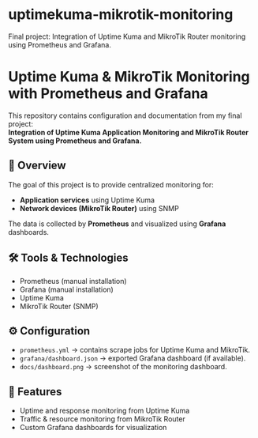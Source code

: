 # uptimekuma-mikrotik-monitoring
Final project: Integration of Uptime Kuma and MikroTik Router monitoring using Prometheus and Grafana.
# Uptime Kuma & MikroTik Monitoring with Prometheus and Grafana

This repository contains configuration and documentation from my final project:  
**Integration of Uptime Kuma Application Monitoring and MikroTik Router System using Prometheus and Grafana.**

## 🚀 Overview
The goal of this project is to provide centralized monitoring for:
- **Application services** using Uptime Kuma
- **Network devices (MikroTik Router)** using SNMP

The data is collected by **Prometheus** and visualized using **Grafana** dashboards.

## 🛠️ Tools & Technologies
- Prometheus (manual installation)
- Grafana (manual installation)
- Uptime Kuma
- MikroTik Router (SNMP)

## ⚙️ Configuration
- `prometheus.yml` → contains scrape jobs for Uptime Kuma and MikroTik.
- `grafana/dashboard.json` → exported Grafana dashboard (if available).
- `docs/dashboard.png` → screenshot of the monitoring dashboard.

## 📌 Features
- Uptime and response monitoring from Uptime Kuma
- Traffic & resource monitoring from MikroTik Router
- Custom Grafana dashboards for visualization
